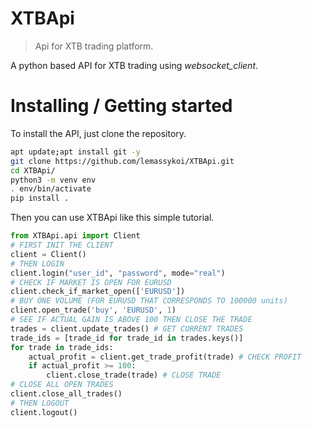 # XTBApi

> Api for XTB trading platform.

A python based API for XTB trading using _websocket_client_.

# Installing / Getting started

To install the API, just clone the repository.

```bash
apt update;apt install git -y
git clone https://github.com/lemassykoi/XTBApi.git
cd XTBApi/
python3 -m venv env
. env/bin/activate
pip install .
```

Then you can use XTBApi like this simple tutorial.
```python
from XTBApi.api import Client
# FIRST INIT THE CLIENT
client = Client()
# THEN LOGIN
client.login("user_id", "password", mode="real")
# CHECK IF MARKET IS OPEN FOR EURUSD
client.check_if_market_open(['EURUSD'])
# BUY ONE VOLUME (FOR EURUSD THAT CORRESPONDS TO 100000 units)
client.open_trade('buy', 'EURUSD', 1)
# SEE IF ACTUAL GAIN IS ABOVE 100 THEN CLOSE THE TRADE
trades = client.update_trades() # GET CURRENT TRADES
trade_ids = [trade_id for trade_id in trades.keys()]
for trade in trade_ids:
    actual_profit = client.get_trade_profit(trade) # CHECK PROFIT
    if actual_profit >= 100:
        client.close_trade(trade) # CLOSE TRADE
# CLOSE ALL OPEN TRADES
client.close_all_trades()
# THEN LOGOUT
client.logout()
```

